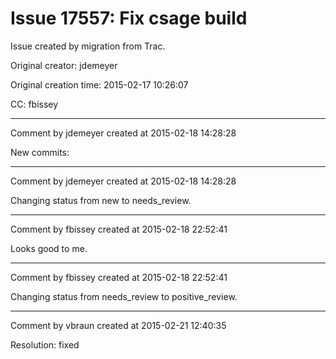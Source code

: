 # Issue 17557: Fix csage build

Issue created by migration from Trac.

Original creator: jdemeyer

Original creation time: 2015-02-17 10:26:07

CC:  fbissey




---

Comment by jdemeyer created at 2015-02-18 14:28:28

New commits:


---

Comment by jdemeyer created at 2015-02-18 14:28:28

Changing status from new to needs_review.


---

Comment by fbissey created at 2015-02-18 22:52:41

Looks good to me.


---

Comment by fbissey created at 2015-02-18 22:52:41

Changing status from needs_review to positive_review.


---

Comment by vbraun created at 2015-02-21 12:40:35

Resolution: fixed
